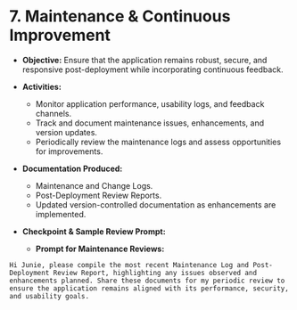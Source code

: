 # 7. Maintenance & Continuous Improvement

- **Objective:**
  Ensure that the application remains robust, secure, and responsive post-deployment while incorporating continuous feedback.

- **Activities:**
  - Monitor application performance, usability logs, and feedback channels.
  - Track and document maintenance issues, enhancements, and version updates.
  - Periodically review the maintenance logs and assess opportunities for improvements.

- **Documentation Produced:**
  - Maintenance and Change Logs.
  - Post-Deployment Review Reports.
  - Updated version-controlled documentation as enhancements are implemented.

- **Checkpoint & Sample Review Prompt:**
  - **Prompt for Maintenance Reviews:**
```
Hi Junie, please compile the most recent Maintenance Log and Post-Deployment Review Report, highlighting any issues observed and enhancements planned. Share these documents for my periodic review to ensure the application remains aligned with its performance, security, and usability goals.
```